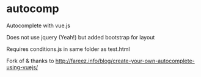 # autocomp
Autocomplete with vue.js

Does not use jquery (Yeah!) but added bootstrap for layout

Requires conditions.js in same folder as test.html

Fork of & thanks to http://fareez.info/blog/create-your-own-autocomplete-using-vuejs/
